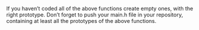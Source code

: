 If you haven’t coded all of the above functions create empty ones, with the right prototype.
Don’t forget to push your main.h file in your repository, containing at least all the prototypes of the above functions.
